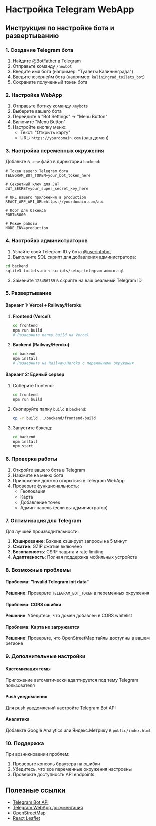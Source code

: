 # Настройка Telegram WebApp

## Инструкция по настройке бота и развертыванию

### 1. Создание Telegram бота

1. Найдите [@BotFather](https://t.me/botfather) в Telegram
2. Отправьте команду `/newbot`
3. Введите имя бота (например: "Туалеты Калининграда")
4. Введите юзернейм бота (например: `kaliningrad_toilets_bot`)
5. Сохраните полученный токен бота

### 2. Настройка WebApp

1. Отправьте ботику команду `/mybots`
2. Выберите вашего бота
3. Перейдите в "Bot Settings" → "Menu Button"
4. Включите "Menu Button"
5. Настройте кнопку меню:
   - Текст: "Открыть карту"
   - URL: `https://yourdomain.com` (ваш домен)

### 3. Настройка переменных окружения

Добавьте в `.env` файл в директории `backend`:

```env
# Токен вашего Telegram бота
TELEGRAM_BOT_TOKEN=your_bot_token_here

# Секретный ключ для JWT
JWT_SECRET=your_super_secret_key_here

# URL вашего приложения в production
REACT_APP_API_URL=https://yourdomain.com/api

# Порт для бэкенда
PORT=5000

# Режим работы
NODE_ENV=production
```

### 4. Настройка администраторов

1. Узнайте свой Telegram ID у бота [@userinfobot](https://t.me/userinfobot)
2. Выполните SQL скрипт для добавления администратора:

```bash
cd backend
sqlite3 toilets.db < scripts/setup-telegram-admin.sql
```

3. Замените `123456789` в скрипте на ваш реальный Telegram ID

### 5. Развертывание

#### Вариант 1: Vercel + Railway/Heroku

1. **Frontend (Vercel)**:
   ```bash
   cd frontend
   npm run build
   # Разверните папку build на Vercel
   ```

2. **Backend (Railway/Heroku)**:
   ```bash
   cd backend
   npm install
   # Разверните на Railway/Heroku с переменными окружения
   ```

#### Вариант 2: Единый сервер

1. Соберите frontend:
   ```bash
   cd frontend
   npm run build
   ```

2. Скопируйте папку `build` в `backend`:
   ```bash
   cp -r build ../backend/frontend-build
   ```

3. Запустите бэкенд:
   ```bash
   cd backend
   npm install
   npm start
   ```

### 6. Проверка работы

1. Откройте вашего бота в Telegram
2. Нажмите на меню бота
3. Приложение должно открыться в Telegram WebApp
4. Проверьте функциональность:
   - Геолокация
   - Карта
   - Добавление точек
   - Админ-панель (если вы администратор)

### 7. Оптимизация для Telegram

Для лучшей производительности:

1. **Кэширование**: Бэкенд кэширует запросы на 5 минут
2. **Сжатие**: GZIP сжатие включено
3. **Безопасность**: CSRF защита и rate limiting
4. **Адаптивность**: Полная поддержка мобильных устройств

### 8. Возможные проблемы

#### Проблема: "Invalid Telegram init data"
**Решение**: Проверьте `TELEGRAM_BOT_TOKEN` в переменных окружения

#### Проблема: CORS ошибки
**Решение**: Убедитесь, что домен добавлен в CORS whitelist

#### Проблема: Карта не загружается
**Решение**: Проверьте, что OpenStreetMap тайлы доступны в вашем регионе

### 9. Дополнительные настройки

#### Кастомизация темы
Приложение автоматически адаптируется под тему Telegram пользователя

#### Push уведомления
Для push уведомлений настройте Telegram Bot API

#### Аналитика
Добавьте Google Analytics или Яндекс.Метрику в `public/index.html`

### 10. Поддержка

При возникновении проблем:
1. Проверьте консоль браузера на ошибки
2. Убедитесь, что все переменные окружения настроены
3. Проверьте доступность API endpoints

## Полезные ссылки

- [Telegram Bot API](https://core.telegram.org/bots/api)
- [Telegram WebApp документация](https://core.telegram.org/bots/webapps)
- [OpenStreetMap](https://www.openstreetmap.org/)
- [React Leaflet](https://react-leaflet.js.org/)